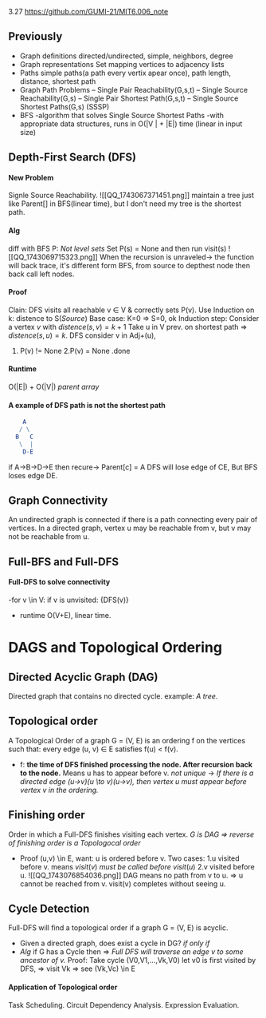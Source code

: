 3.27 https://github.com/GUMI-21/MIT6.006_note
## Previously
+ Graph definitions
directed/undirected, simple, neighbors, degree
+ Graph representations
Set mapping vertices to adjacency lists
+ Paths
simple paths(a path every vertix apear once), path length, distance, shortest path
+ Graph Path Problems
– Single Pair Reachability(G,s,t)
– Single Source Reachability(G,s) 
– Single Pair Shortest Path(G,s,t) 
– Single Source Shortest Paths(G,s) (SSSP)
+ BFS
-algorithm that solves Single Source Shortest Paths
-with appropriate data structures, runs in O(|V | + |E|) time (linear in input size)
## Depth-First Search (DFS)
#### New Problem
Signle Source Reachability. 
![[QQ_1743067371451.png]]
maintain a tree just like Parent[] in BFS(linear time), but I don't need my tree is the shortest path.
#### Alg
diff with BFS P: *Not level sets*
Set P(s) = None and then run visit(s)
![[QQ_1743069715323.png]]
When the recursion is unraveled-> the function will back trace, it's different form BFS, from source to depthest node then back call left nodes.
#### Proof
Clain: DFS visits all reachable v $\in$ V & correctly sets P(v). 
Use Induction on k: distence to S(*Source*)
Base case: K=0 => S=0, ok
Induction step: Consider a vertex $v$ with $distence(s,v) = k + 1$
Take u in V prev. on shortest path => $distence(s,u) = k$.
DFS consider v in Adj+(u),
1. P(v) != None  2.P(v) = None   .done
#### Runtime
O(|E|) + O(|V|) *parent array*

#### A example of DFS path is not the shortest path
```mathematica
    A
   / \
  B   C
   \  |
    D-E

```
if A->B->D->E then recure-> Parent[c] = A
DFS will lose edge of CE, But BFS loses edge DE.
## Graph Connectivity
An undirected graph is connected if there is a path connecting every pair of vertices.
In a directed graph, vertex u may be reachable from v, but v may not be reachable from u.
## Full-BFS and Full-DFS 
#### Full-DFS to solve connectivity
-for v \in V: if v is unvisited: {DFS(v)}
+ runtime
O(V+E), linear time.
# DAGS and Topological Ordering
## Directed Acyclic Graph (DAG)
Directed graph that contains no directed cycle.
example: *A tree*.
## Topological order
A Topological Order of a graph G = (V, E) is an ordering f on the vertices such that: every edge (u, v) ∈ E satisfies f(u) < f(v).
+ f: **the time of DFS finished processing the node. After recursion back to the node.**
Means u has to appear before v.
*not unique*
-> *If there is a directed edge (u→v)(u \to v)(u→v), then vertex u must appear before vertex v in the ordering.*
## Finishing order
Order in which a Full-DFS finishes visiting each vertex.
*G is DAG => reverse of finishing order is a Topologocal order*
+ Proof
(u,v) \in E, want: u is ordered before v.
Two cases: 
1.u visited before v. means $visit(v)\ must\ be\ called\ before\ visit(u)$
2.v visited before u. 
![[QQ_1743076854036.png]]
DAG means no path from v to u. => u cannot be reached from v.
visit(v) completes without seeing u. 
## Cycle Detection
Full-DFS will find a topological order if a graph G = (V, E) is acyclic.
+ Given a directed graph, does exist a cycle in DG?
*if only if*
+ *Alg* 
if G has a Cycle
then => *Full DFS will traverse an edge v to some ancestor of v.*
Proof: Take cycle (V0,V1,...,Vk,V0)
let v0 is first visited by DFS, => visit Vk => see (Vk,Vc) \in E
#### Application of Topological order
Task Scheduling.
Circuit Dependency Analysis.
Expression Evaluation.
